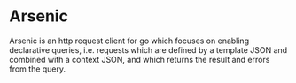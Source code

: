 # Arsenic

Arsenic is an http request client for go which focuses on enabling declarative queries, i.e. requests which are defined by a template JSON and combined with a context JSON, and which returns the result and errors from the query.
